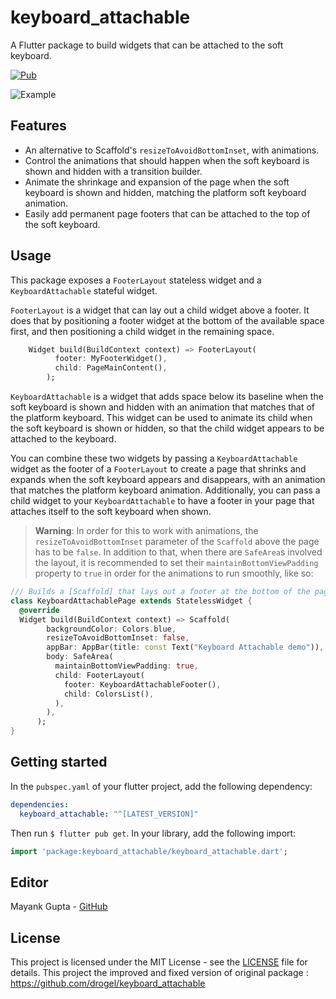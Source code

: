 # keyboard_attachable

A Flutter package to build widgets that can be attached to the soft keyboard.

[![Pub](https://img.shields.io/pub/v/keyboard_attachable.svg)](https://pub.dartlang.org/packages/keyboard_attachable)

![Example](./keyboard_attachable.gif)

## Features

- An alternative to Scaffold's `resizeToAvoidBottomInset`, with animations.
- Control the animations that should happen when the soft keyboard is shown and hidden with a transition builder.
- Animate the shrinkage and expansion of the page when the soft keyboard is shown and hidden, matching the platform soft keyboard animation.
- Easily add permanent page footers that can be attached to the top of the soft keyboard.

## Usage

This package exposes a `FooterLayout` stateless widget and a `KeyboardAttachable` stateful widget.

`FooterLayout` is a widget that can lay out a child widget above a footer. It does that by
positioning a footer widget at the bottom of the available space first, and then positioning a
child widget in the remaining space.

```dart
    Widget build(BuildContext context) => FooterLayout(
          footer: MyFooterWidget(),
          child: PageMainContent(),
        );
```

`KeyboardAttachable` is a widget that adds space below its baseline when the soft keyboard is shown
and hidden with an animation that matches that of the platform keyboard. This widget can be used to
animate its child when the soft keyboard is shown or hidden, so that the child widget appears to be
attached to the keyboard.

You can combine these two widgets by passing a `KeyboardAttachable` widget as the footer of a
`FooterLayout` to create a page that shrinks and expands when the soft keyboard appears and
disappears, with an animation that matches the platform keyboard animation. Additionally, you can
pass a child widget to your `KeyboardAttachable` to have a footer in your page that attaches itself
to the soft keyboard when shown.

> **Warning**: In order for this to work with animations, the `resizeToAvoidBottomInset` parameter
> of the `Scaffold` above the page has to be `false`. In addition to that, when there are `SafeArea`s
> involved the layout, it is recommended to set their `maintainBottomViewPadding` property to `true` in
> order for the animations to run smoothly, like so:

```dart
/// Builds a [Scaffold] that lays out a footer at the bottom of the page.
class KeyboardAttachablePage extends StatelessWidget {
  @override
  Widget build(BuildContext context) => Scaffold(
        backgroundColor: Colors.blue,
        resizeToAvoidBottomInset: false,
        appBar: AppBar(title: const Text("Keyboard Attachable demo")),
        body: SafeArea(
          maintainBottomViewPadding: true,
          child: FooterLayout(
            footer: KeyboardAttachableFooter(),
            child: ColorsList(),
          ),
        ),
      );
}
```

## Getting started

In the `pubspec.yaml` of your flutter project, add the following dependency:

```yaml
dependencies:
  keyboard_attachable: "^[LATEST_VERSION]"
```

Then run `$ flutter pub get`. In your library, add the following import:

```dart
import 'package:keyboard_attachable/keyboard_attachable.dart';
```

## Editor

Mayank Gupta - [GitHub](https://github.com/Mayank8290)

## License

This project is licensed under the MIT License - see the [LICENSE](LICENSE) file for details.
This project the improved and fixed version of original package : https://github.com/drogel/keyboard_attachable

